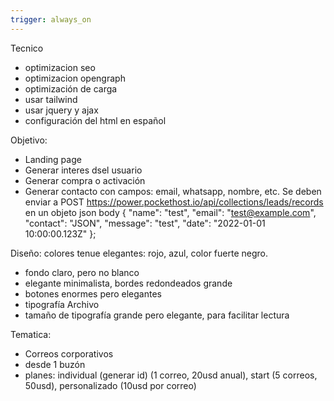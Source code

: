 ```yaml
---
trigger: always_on
---
```


Tecnico
- optimizacion seo
- optimizacion opengraph
- optimización de carga
- usar tailwind
- usar jquery y ajax
- configuración del html en español

Objetivo:
- Landing page
- Generar interes dsel usuario
- Generar compra o activación
- Generar contacto con campos: email, whatsapp, nombre, etc. Se deben enviar a POST https://power.pockethost.io/api/collections/leads/records en un objeto json body {
    "name": "test",
    "email": "test@example.com",
    "contact": "JSON",
    "message": "test",
    "date": "2022-01-01 10:00:00.123Z"
};

Diseño: colores tenue elegantes: rojo, azul, color fuerte negro.
- fondo claro, pero no blanco
- elegante minimalista, bordes redondeados grande
- botones enormes pero elegantes
- tipografía Archivo
- tamaño de tipografía grande pero elegante, para facilitar lectura

Tematica:
- Correos corporativos
- desde 1 buzón
- planes: individual (generar id) (1 correo, 20usd anual), start (5 correos, 50usd), personalizado (10usd por correo)
